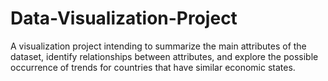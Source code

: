 # Data-Visualization-Project
A visualization project intending to summarize the main attributes of the dataset, identify relationships between attributes, and explore the possible occurrence of trends for countries that have similar economic states.

